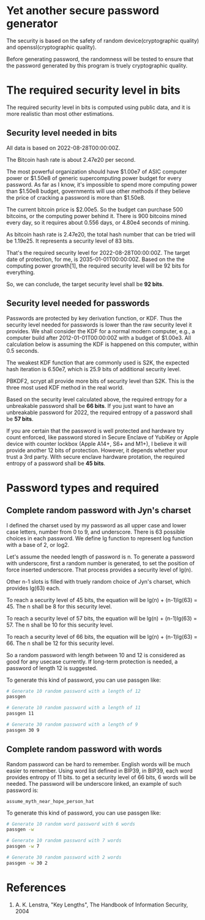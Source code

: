 # Yet another secure password generator

The security is based on the safety of random device(cryptographic quality) and
openssl(cryptographic quality).

Before generating password, the randomness will be tested to ensure that the
password generated by this program is truely cryptographic quality.

# The required security level in bits

The required security level in bits is computed using public data, and it is
more realistic than most other estimations.

## Security level needed in bits

All data is based on 2022-08-28T00:00:00Z.

The Bitcoin hash rate is about 2.47e20 per
second.

The most powerful organization should have $1.00e7 of ASIC computer power or
$1.50e8 of generic supercomputing power budget for every password. As far as I
know, it's impossible to spend more computing power than $1.50e8 budget,
governments will use other methods if they believe the price of cracking a
password is more than $1.50e8.

The current bitcoin price is $2.00e5. So the budget can purchase 500 bitcoins,
or the computing power behind it. There is 900 bitcoins mined every day, so it
requires about 0.556 days, or 4.80e4 seconds of mining.

As bitcoin hash rate is 2.47e20,
the total hash number that can be tried will be 1.19e25.
It represents a security level of 83 bits.

That's the required security level for 2022-08-28T00:00:00Z. The target date of
protection, for me, is 2035-01-01T00:00:00Z. Based on the the computing power
growth[1], the required security level will be 92 bits for everything.

So, we can conclude, the target security level shall be **92 bits**.

## Security level needed for passwords

Passwords are protected by key derivation function, or KDF. Thus the security
level needed for passwords is lower than the raw security level it provides. We
shall consider the KDF for a normal modern computer, e.g., a computer build
after 2012-01-01T00:00:00Z with a budget of $1.00e3. All calculation below is
assuming the KDF is happened on this computer, within 0.5 seconds.

The weakest KDF function that are commonly used is S2K, the expected hash
iteration is 6.50e7, which is 25.9 bits of additional security level.

PBKDF2, scrypt all provide more bits of security level than S2K. This is the
three most used KDF method in the real world.

Based on the security level calculated above, the required entropy for a
unbreakable password shall be **66 bits**. If you just want to have an
unbreakable password for 2022, the required entropy of a password shall be 
**57 bits**.

If you are certain that the password is well protected and hardware try count
enforced, like password stored in Secure Enclave of YubiKey or Apple device with counter lockbox (Apple A14+, S6+ and M1+), I believe it will provide another 12 bits of protection. However, it depends whether your trust a 3rd party. With secure enclave hardware protation, the required entropy of a password shall be **45 bits**.

# Password types and required 

## Complete random password with Jyn's charset

I defined the charset used by my password as all upper case and lower case
letters, number from 0 to 9, and underscore. There is 63 possible choices in
each password. We define lg function to represent log function with a base of 2,
or log2.

Let's assume the needed length of password is n.
To generate a password with underscore, first a random number is generated, to
set the position of force inserted underscore. That process provides a security
level of lg(n).

Other n-1 slots is filled with truely random choice of Jyn's charset, which
provides lg(63) each.

To reach a security level of 45 bits, the equation will be lg(n) + (n-1)lg(63)
= 45. The n shall be 8 for this security level.

To reach a security level of 57 bits, the equation will be lg(n) + (n-1)lg(63)
= 57. The n shall be 10 for this security level.

To reach a security level of 66 bits, the equation will be lg(n) + (n-1)lg(63)
= 66. The n shall be 12 for this security level.

So a random password with length between 10 and 12 is considered as good for any
usecase currently. If long-term protection is needed, a password of length 12 is
suggested.

To generate this kind of password, you can use passgen like:

```bash
# Generate 10 random password with a length of 12
passgen

# Generate 10 random password with a length of 11
passgen 11

# Generate 30 random password with a length of 9
passgen 30 9
```

## Complete random password with words

Random password can be hard to remember. English words will be much easier to
remember. Using word list defined in BIP39, in BIP39, each word provides entropy of 11 bits. to get a security level of 66 bits,
6 words will be needed. The password will be underscore linked, an example of
such password is:


```
assume_myth_near_hope_person_hat
```

To generate this kind of password, you can use passgen like:

```bash
# Generate 10 random word password with 6 words
passgen -w

# Generate 10 random password with 7 words
passgen -w 7

# Generate 30 random password with 2 words
passgen -w 30 2
```

# References

1. A. K. Lenstra, "Key Lengths", The Handbook of Information Security, 2004
